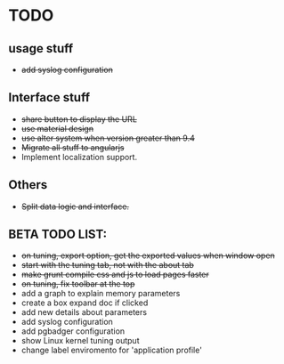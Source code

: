 # TODO

## usage stuff

- ~~add syslog configuration~~

## Interface stuff
- ~~share button to display the URL~~
- ~~use material design~~
- ~~use alter system when version greater than 9.4~~
- ~~Migrate all stuff to angularjs~~
- Implement localization support. 

## Others

- ~~Split data logic and interface.~~

## BETA TODO LIST:
- ~~on tuning, export option, get the exported values when window open~~
- ~~start with the tuning tab, not with the about tab~~
- ~~make grunt compile css and js to load pages faster~~
- ~~on tuning, fix toolbar at the top~~
- add a graph to explain memory parameters
- create a box expand doc if clicked
- add new details about parameters
- add syslog configuration
- add pgbadger configuration
- show Linux kernel tuning output
- change label enviromento for 'application profile'